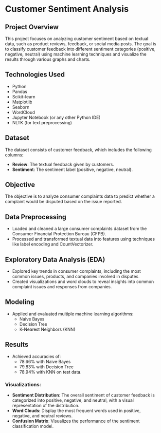 # Customer Sentiment Analysis

## Project Overview
This project focuses on analyzing customer sentiment based on textual data, such as product reviews, feedback, or social media posts. The goal is to classify customer feedback into different sentiment categories (positive, negative, neutral) using machine learning techniques and visualize the results through various graphs and charts.

## Technologies Used
- Python
- Pandas
- Scikit-learn
- Matplotlib
- Seaborn
- WordCloud
- Jupyter Notebook (or any other Python IDE)
- NLTK (for text preprocessing)

## Dataset
The dataset consists of customer feedback, which includes the following columns:
- **Review**: The textual feedback given by customers.
- **Sentiment**: The sentiment label (positive, negative, neutral).

## Objective
The objective is to analyze consumer complaints data to predict whether a complaint would be disputed based on the issue reported.

## Data Preprocessing
- Loaded and cleaned a large consumer complaints dataset from the Consumer Financial Protection Bureau (CFPB).
- Processed and transformed textual data into features using techniques like label encoding and CountVectorizer.

## Exploratory Data Analysis (EDA)
- Explored key trends in consumer complaints, including the most common issues, products, and companies involved in disputes.
- Created visualizations and word clouds to reveal insights into common complaint issues and responses from companies.

## Modeling
- Applied and evaluated multiple machine learning algorithms:
  - Naive Bayes
  - Decision Tree
  - K-Nearest Neighbors (KNN)

## Results
- Achieved accuracies of:
  - 78.66% with Naive Bayes
  - 79.83% with Decision Tree
  - 78.94% with KNN on test data.
  
### Visualizations:
- **Sentiment Distribution**: The overall sentiment of customer feedback is categorized into positive, negative, and neutral, with a visual representation of the distribution.
- **Word Clouds**: Display the most frequent words used in positive, negative, and neutral reviews.
- **Confusion Matrix**: Visualizes the performance of the sentiment classification model.


